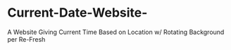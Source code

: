 # Current-Date-Website-
A Website Giving Current Time Based on Location w/ Rotating Background per Re-Fresh
